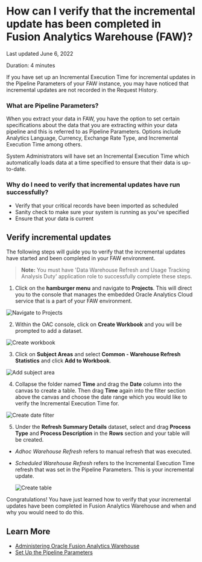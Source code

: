 # How can I verify that the incremental update has been completed in Fusion Analytics Warehouse (FAW)?

Last updated June 6, 2022

Duration: 4 minutes

If you have set up an Incremental Execution Time for incremental updates in the Pipeline Parameters of your FAW instance, you may have noticed that incremental updates are not recorded in the Request History.

### What are Pipeline Parameters?
When you extract your data in FAW, you have the option to set certain specifications about the data that you are extracting within your data pipeline and this is referred to as Pipeline Parameters. Options include Analytics Language, Currency, Exchange Rate Type, and Incremental Execution Time among others.

System Administrators will have set an Incremental Execution Time which automatically loads  data at a time specified to ensure that their data is up-to-date.

### Why do I need to verify that incremental updates have run successfully?
* Verify that your critical records have been imported as scheduled
* Sanity check to make sure your system is running as you've specified
* Ensure that your data is current

## Verify incremental updates
The following steps will guide you to verify that the incremental updates have started and been completed in your FAW environment.

  > **Note:** You must have 'Data Warehouse Refresh and Usage Tracking Analysis Duty' application role to successfully complete these steps.

1. Click on the **hamburger menu** and navigate to **Projects**. This will direct you to the console that manages the embedded Oracle Analytics Cloud service that is a part of your FAW environment.

  ![Navigate to Projects](images/projects.png)

2. Within the OAC console, click on **Create Workbook** and you will be prompted to add a dataset.

  ![Create workbook](images/create-workbook.png)

3. Click on **Subject Areas** and select **Common - Warehouse Refresh Statistics** and click **Add to Workbook**.

  ![Add subject area](images/subject-area.png)

4. Collapse the folder named **Time** and drag the **Date** column into the canvas to create a table. Then drag **Time** again into the filter section above the canvas and choose the date range which you would like to verify the Incremental Execution Time for.

  ![Create date filter](images/filter-date.png)

5. Under the **Refresh Summary Details** dataset, select and drag **Process Type** and **Process Description** in the **Rows** section and your table will be created.

* *Adhoc Warehouse Refresh* refers to manual refresh that was executed.
* *Scheduled Warehouse Refresh* refers to the Incremental Execution Time refresh that was set in the Pipeline Parameters. This is your incremental update.

  ![Create table](images/create-table.png)

Congratulations! You have just learned how to verify that your incremental updates have been completed in Fusion Analytics Warehouse and when and why you would need to do this.


## Learn More
* [Administering Oracle Fusion Analytics Warehouse](https://docs.oracle.com/en/cloud/saas/analytics/21r3/fawag/administering-oracle-fusion-analytics-warehouse.pdf)
* [Set Up the Pipeline Parameters](https://docs.oracle.com/en/cloud/saas/analytics/22r1/fawag/set-pipeline-parameters.html)
